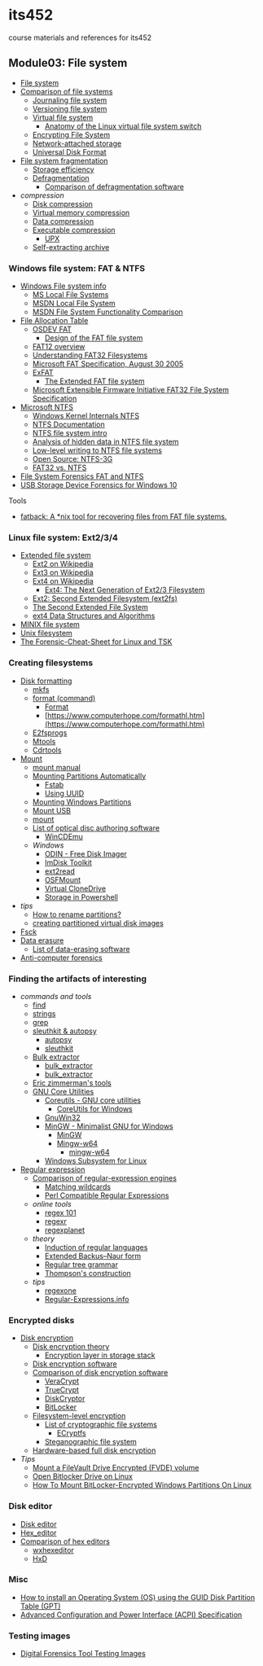 # its452
course materials and references for its452

## Module03: File system
* [File system](https://en.wikipedia.org/wiki/File_system)
* [Comparison of file systems](https://en.wikipedia.org/wiki/Comparison_of_file_systems)
  * [Journaling file system](https://en.wikipedia.org/wiki/Journaling_file_system)
  * [Versioning file system](https://en.wikipedia.org/wiki/Versioning_file_system)
  * [Virtual file system](https://en.wikipedia.org/wiki/Virtual_file_system)
    * [Anatomy of the Linux virtual file system switch](https://developer.ibm.com/tutorials/l-virtual-filesystem-switch/)
  * [Encrypting File System](https://en.wikipedia.org/wiki/Encrypting_File_System)
  * [Network-attached storage](https://en.wikipedia.org/wiki/Network-attached_storage)
  * [Universal Disk Format](https://en.wikipedia.org/wiki/Universal_Disk_Format)
* [File system fragmentation](https://en.wikipedia.org/wiki/File_system_fragmentation)
  * [Storage efficiency](https://en.wikipedia.org/wiki/Storage_efficiency)
  * [Defragmentation](https://en.wikipedia.org/wiki/Defragmentation)
    * [Comparison of defragmentation software](https://en.wikipedia.org/wiki/Comparison_of_defragmentation_software)
* _compression_
  * [Disk compression](https://en.wikipedia.org/wiki/Disk_compression)
  * [Virtual memory compression](https://en.wikipedia.org/wiki/Virtual_memory_compression)
  * [Data compression](https://en.wikipedia.org/wiki/Data_compression)
  * [Executable compression](https://en.wikipedia.org/wiki/Executable_compression)
    * [UPX](https://en.wikipedia.org/wiki/UPX)
  * [Self-extracting archive](https://en.wikipedia.org/wiki/Self-extracting_archive)

### Windows file system: FAT & NTFS
* [Windows File system info](https://www.ntfs.com/index.html)
  * [MS Local File Systems](https://docs.microsoft.com/en-us/previous-versions/windows/desktop/legacy/aa364407\(v%3Dvs.85\))
  * [MSDN Local File System](https://docs.microsoft.com/en-us/windows/win32/fileio/file-systems)
  * [MSDN File System Functionality Comparison](https://docs.microsoft.com/en-us/windows/win32/fileio/filesystem-functionality-comparison)
* [File Allocation Table](https://en.wikipedia.org/wiki/File_Allocation_Table)
  * [OSDEV FAT](https://wiki.osdev.org/FAT)
    * [Design of the FAT file system](https://en.wikipedia.org/wiki/Design_of_the_FAT_file_system)
  * [FAT12 overview](./refs/FAT12overview.pdf)
  * [Understanding FAT32 Filesystems](https://www.pjrc.com/tech/8051/ide/fat32.html)
  * [Microsoft FAT Specification, August 30 2005](../labs/lab03/refs/MicrosoftFATSpecification2005.pdf)
  * [ExFAT](https://en.wikipedia.org/wiki/ExFAT)
    * [The Extended FAT file system](./refs/TheExtendedFATfilesystem.pdf)
  * [Microsoft Extensible Firmware Initiative FAT32 File System Specification](../labs/lab03/refs/msfat32filesystemspecification2000.pdf)
* [Microsoft NTFS](https://en.wikipedia.org/wiki/NTFS)
  * [Windows Kernel Internals NTFS](./refs/NTFS.pdf)
  * [NTFS Documentation](./ref/NTFSDocumentation.pdf)
  * [NTFS file system intro](./ref/ntfsfilesystemintro.pdf)
  * [Analysis of hidden data in NTFS file system](./ref/ntfshiddendataanalysis.pdf)
  * [Low-level writing to NTFS file systems](./refs/p05report.pdf)
  * [Open Source: NTFS-3G](https://www.tuxera.com/community/open-source-ntfs-3g/)
  * [FAT32 vs. NTFS ](./refs/fat32vsntfs.pdf)
* [File System Forensics FAT and NTFS](./refs/FileSystemForensicsFATandNTFS.pdf)
* [USB Storage Device Forensics for Windows 10](refs/Arshadetal2017JournalofForensicSciences.pdf)

Tools
* [fatback: A *nix tool for recovering files from FAT file systems.](https://github.com/gaul/fatback)


### Linux file system: Ext2/3/4
* [Extended file system](https://en.wikipedia.org/wiki/Extended_file_system)
  * [Ext2 on Wikipedia](https://en.wikipedia.org/wiki/Ext2)
  * [Ext3 on Wikipedia](https://en.wikipedia.org/wiki/Ext3)
  * [Ext4 on Wikipedia](https://en.wikipedia.org/wiki/Ext4)
    * [Ext4: The Next Generation of Ext2/3 Filesystem](./refs/caom.pdf)
  * [Ext2: Second Extended Filesystem (ext2fs) ](https://wiki.osdev.org/Ext2)
  * [The Second Extended File System](https://www.nongnu.org/ext2-doc/ext2.html)
  * [ext4 Data Structures and Algorithms](https://www.kernel.org/doc/html/latest/filesystems/ext4/index.html)
* [MINIX file system](https://en.wikipedia.org/wiki/MINIX_file_system)
* [Unix filesystem](https://en.wikipedia.org/wiki/Unix_filesystem)
* [The Forensic-Cheat-Sheet for Linux and TSK](./refs/forensiccheatsheetForLinuxAndTSK.pdf)

### Creating filesystems
* [Disk formatting](https://en.wikipedia.org/wiki/Disk_formatting)
  * [mkfs](https://en.wikipedia.org/wiki/Mkfs)
  * [format (command)](https://en.wikipedia.org/wiki/Format_(command))
    * [Format](https://docs.microsoft.com/en-us/windows-server/administration/windows-commands/format)
    * [https://www.computerhope.com/formathl.htm](https://www.computerhope.com/formathl.htm)
  * [E2fsprogs](https://en.wikipedia.org/wiki/E2fsprogs)
  * [Mtools](https://en.wikipedia.org/wiki/Mtools)
  * [Cdrtools](https://en.wikipedia.org/wiki/Cdrtools)
* [Mount](https://help.ubuntu.com/community/Mount)
  * [mount manual](http://manpages.ubuntu.com/manpages/focal/man8/mount.8.html)
  * [Mounting Partitions Automatically](https://help.ubuntu.com/community/AutomaticallyMountPartitions)
    * [Fstab](https://help.ubuntu.com/community/Fstab)
    * [Using UUID](https://help.ubuntu.com/community/UsingUUID)
  * [Mounting Windows Partitions](https://help.ubuntu.com/community/MountingWindowsPartitions)
  * [Mount USB](https://help.ubuntu.com/community/Mount/USB)
  * [mount](https://en.wikipedia.org/wiki/Mount_(Unix)mount)
  * [List of optical disc authoring software](https://en.wikipedia.org/wiki/List_of_optical_disc_authoring_software)
    * [WinCDEmu](https://wincdemu.sysprogs.org/)
  * _Windows_
    * [ODIN - Free Disk Imager](http://odin-win.sourceforge.net/)
    * [ImDisk Toolkit](https://sourceforge.net/projects/imdisk-toolkit/)
    * [ext2read](https://github.com/mregmi/ext2read)
    * [OSFMount](https://www.osforensics.com/tools/mount-disk-images.html)
    * [Virtual CloneDrive](https://www.elby.ch/en/products/vcd.html)
    * [Storage in Powershell](https://docs.microsoft.com/en-us/powershell/module/storage)
* _tips_
  * [How to rename partitions?](https://askubuntu.com/questions/276911/how-to-rename-partitions)
  * [creating partitioned virtual disk images](https://adayinthelifeof.nl/2011/10/11/creating-partitioned-virtual-disk-images/)
* [Fsck](https://en.wikipedia.org/wiki/Fsck)
* [Data erasure](https://en.wikipedia.org/wiki/Data_erasure)
  * [List of data-erasing software](https://en.wikipedia.org/wiki/List_of_data-erasing_software)
* [Anti-computer forensics](https://en.wikipedia.org/wiki/Anti-computer_forensics)

### Finding the artifacts of interesting
* _commands and tools_
  * [find](https://en.wikipedia.org/wiki/Find_(Unix))
  * [strings](https://en.wikipedia.org/wiki/Strings_(Unix))
  * [grep](https://en.wikipedia.org/wiki/Grep)
  * [sleuthkit & autopsy](https://www.sleuthkit.org/)
    * [autopsy](http://sleuthkit.org/autopsy/docs/user-docs/)
    * [sleuthkit](http://wiki.sleuthkit.org/index.php?title=Help_Documents)
  * [Bulk extractor](https://forensicswiki.xyz/wiki/index.php?title=Bulk_extractor)
    * [bulk_extractor](https://github.com/simsong/bulk_extractor)
    * [bulk_extractor](http://downloads.digitalcorpora.org/downloads/bulk_extractor/)
  * [Eric zimmerman's tools](https://ericzimmerman.github.io/)
  * [GNU Core Utilities](https://en.wikipedia.org/wiki/GNU_Core_Utilities)
    * [Coreutils - GNU core utilities](https://www.gnu.org/software/coreutils/)
      * [CoreUtils for Windows](http://gnuwin32.sourceforge.net/packages/coreutils.htm)
    * [GnuWin32](https://en.wikipedia.org/wiki/GnuWin32)
    * [MinGW - Minimalist GNU for Windows](https://en.wikipedia.org/wiki/MinGW)
      * [MinGW](http://mingw.org/)
      * [Mingw-w64](https://en.wikipedia.org/wiki/Mingw-w64)
        * [mingw-w64](http://mingw-w64.org/)
    * [Windows Subsystem for Linux](https://en.wikipedia.org/wiki/Windows_Subsystem_for_Linux)
* [Regular expression](https://en.wikipedia.org/wiki/Regular_expression)
  * [Comparison of regular-expression engines](https://en.wikipedia.org/wiki/Comparison_of_regular-expression_engines)
    * [Matching wildcards](https://en.wikipedia.org/wiki/Matching_wildcards)
    * [Perl Compatible Regular Expressions](https://en.wikipedia.org/wiki/Perl_Compatible_Regular_Expressions)
  * _online tools_
    * [regex 101](https://regex101.com/)
    * [regexr](https://regexr.com/)
    * [regexplanet](https://www.regexplanet.com/)
  * _theory_
    * [Induction of regular languages](https://en.wikipedia.org/wiki/Induction_of_regular_languages)
    * [Extended Backus–Naur form](https://en.wikipedia.org/wiki/Extended_Backus%E2%80%93Naur_form)
    * [Regular tree grammar](https://en.wikipedia.org/wiki/Regular_tree_grammar)
    * [Thompson's construction](https://en.wikipedia.org/wiki/Thompson%27s_construction)
  * _tips_
    * [regexone](https://regexone.com/)
    * [Regular-Expressions.info](https://www.regular-expressions.info/)

### Encrypted disks
* [Disk encryption](https://en.wikipedia.org/wiki/Disk_encryption)
  * [Disk encryption theory](https://en.wikipedia.org/wiki/Disk_encryption_theory)
    * [Encryption layer in storage stack](https://en.wikipedia.org/wiki/Encryption_layer_in_storage_stack)
  * [Disk encryption software](https://en.wikipedia.org/wiki/Disk_encryption_software)
  * [Comparison of disk encryption software](https://en.wikipedia.org/wiki/Comparison_of_disk_encryption_software)
    * [VeraCrypt](https://en.wikipedia.org/wiki/VeraCrypt)
    * [TrueCrypt](https://en.wikipedia.org/wiki/TrueCrypt)
    * [DiskCryptor](https://en.wikipedia.org/wiki/DiskCryptor)
    * [BitLocker](https://en.wikipedia.org/wiki/BitLocker)
  * [Filesystem-level encryption](https://en.wikipedia.org/wiki/Filesystem-level_encryption)
    * [List of cryptographic file systems](https://en.wikipedia.org/wiki/List_of_cryptographic_file_systems)
      * [ECryptfs](https://en.wikipedia.org/wiki/ECryptfs)
    * [Steganographic file system](https://en.wikipedia.org/wiki/Steganographic_file_system)
  * [Hardware-based full disk encryption](https://en.wikipedia.org/wiki/Hardware-based_full_disk_encryption)
* _Tips_
  * [Mount a FileVault Drive Encrypted (FVDE) volume](https://github.com/libyal/libfvde/wiki/Mounting)
  * [Open Bitlocker Drive on Linux](https://www.ceos3c.com/open-source/open-bitlocker-drive-linux/)
  * [How To Mount BitLocker-Encrypted Windows Partitions On Linux](https://www.linuxuprising.com/2019/04/how-to-mount-bitlocker-encrypted.html)

### Disk editor
* [Disk editor](https://en.wikipedia.org/wiki/Disk_editor)
* [Hex_editor](https://en.wikipedia.org/wiki/Hex_editor)
* [Comparison of hex editors](https://en.wikipedia.org/wiki/Comparison_of_hex_editors)
  * [wxhexeditor](https://www.wxhexeditor.org/)
  * [HxD](https://en.wikipedia.org/wiki/HxD)

### Misc
* [How to install an Operating System (OS) using the GUID Disk Partition Table (GPT)](./refs/gptwhitepaper11.pdf)
* [Advanced Configuration and Power Interface (ACPI) Specification](./refs/ACPI63finalJan30.pdf)

### Testing images
* [Digital Forensics Tool Testing Images](http://dftt.sourceforge.net/)
